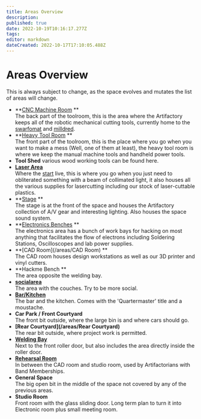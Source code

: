 ```yaml
---
title: Areas Overview
description: 
published: true
date: 2022-10-19T10:16:17.277Z
tags: 
editor: markdown
dateCreated: 2022-10-17T17:10:05.488Z
---
```


# Areas Overview

This is always subject to change, as the space evolves and mutates the list of areas will change.

-   \*\*[CNC Machine Room](/areas/cncroom) \*\*  
    The back part of the toolroom, this is the area where the Artifactory keeps all of the robotic mechanical cutting tools, currently home to the [swarfomat](/tools/swarfomat) and [milldred](/tools/milldred).
-   \*\*[Heavy Tool Room](/areas/heavytoolroom) \*\*  
    The front part of the toolroom, this is the place where you go when you want to make a mess (Well, one of them at least), the heavy tool room is where we keep the manual machine tools and handheld power tools.
-   **Tool Shed** various wood working tools can be found here.
-   **[Laser Area](/areas/LaserArea)**  
    Where the [start](/tools/lasercutters/start) live, this is where you go when you just need to obliterated something with a beam of collimated light, it also houses all the various supplies for lasercutting including our stock of laser-cuttable plastics.
-   \*\*[Stage](/areas/Stage) \*\*  
    The stage is at the front of the space and houses the Artifactory collection of A/V gear and interesting lighting. Also houses the space sound system.
-   \*\*[Electronics Benches](/areas/ElectronicsBenches) \*\*  
    The electronics area has a bunch of work bays for hacking on most anything that facilitates the flow of electrons including Soldering Stations, Oscilloscopes and lab power supplies.
-   \*\*[CAD Room](/areas/CAD Room) \*\*  
    The CAD room houses design workstations as well as our 3D printer and vinyl cutters.
-   \*\*Hackme Bench \*\*  
    The area opposite the welding bay.
-   **[socialarea](/areas/socialarea)**  
    The area with the couches. Try to be more social.
-   **[Bar/Kitchen](/areas/Barkitchen)**  
    The bar and the kitchen. Comes with the 'Quartermaster' title and a moustache.
-   **Car Park / Front Courtyard**  
    The front bit outside, where the large bin is and where cars should go.
-   **[Rear Courtyard](/areas/Rear Courtyard)**  
    The rear bit outside, where project work is permitted.
-   **[Welding Bay](/areas/weldingbay)**  
    Next to the front roller door, but also includes the area directly inside the roller door.
-   **[Rehearsal Room](/areas/rehearsalroom)**  
    In between the CAD room and studio room, used by Artifactorians with Band Memberships.
-   **General Space**  
    The big open bit in the middle of the space not covered by any of the previous areas.
-   **Studio Room**  
    Front room with the glass sliding door. Long term plan to turn it into Electronic room plus small meeting room.
